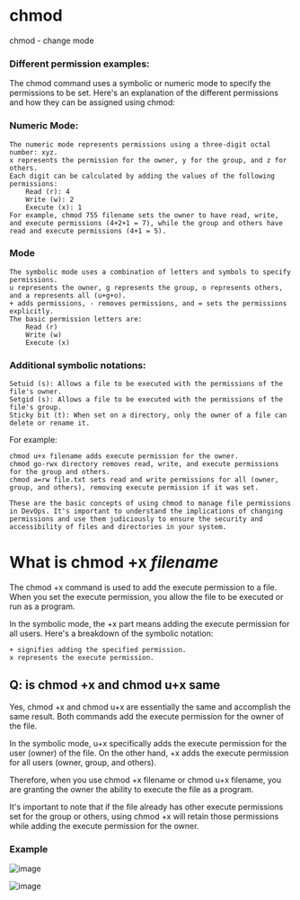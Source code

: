 # chmod
chmod - change mode

### Different permission examples: 
The chmod command uses a symbolic or numeric mode to specify the permissions to be set. Here's an explanation of the different permissions and how they can be assigned using chmod:

### Numeric Mode:

    The numeric mode represents permissions using a three-digit octal number: xyz.
    x represents the permission for the owner, y for the group, and z for others.
    Each digit can be calculated by adding the values of the following permissions:
        Read (r): 4
        Write (w): 2
        Execute (x): 1
    For example, chmod 755 filename sets the owner to have read, write, and execute permissions (4+2+1 = 7), while the group and others have read and execute permissions (4+1 = 5).
    
### Mode 

    The symbolic mode uses a combination of letters and symbols to specify permissions.
    u represents the owner, g represents the group, o represents others, and a represents all (u+g+o).
    + adds permissions, - removes permissions, and = sets the permissions explicitly.
    The basic permission letters are:
        Read (r)
        Write (w)
        Execute (x)
        
 ###   Additional symbolic notations:

    Setuid (s): Allows a file to be executed with the permissions of the file's owner.
    Setgid (s): Allows a file to be executed with the permissions of the file's group.
    Sticky bit (t): When set on a directory, only the owner of a file can delete or rename it.

For example:

    chmod u+x filename adds execute permission for the owner.
    chmod go-rwx directory removes read, write, and execute permissions for the group and others.
    chmod a=rw file.txt sets read and write permissions for all (owner, group, and others), removing execute permission if it was set.

    These are the basic concepts of using chmod to manage file permissions in DevOps. It's important to understand the implications of changing permissions and use them judiciously to ensure the security and accessibility of files and directories in your system.
 

# What  is chmod +x _filename_

The chmod +x command is used to add the execute permission to a file. When you set the execute permission, you allow the file to be executed or run as a program.

In the symbolic mode, the +x part means adding the execute permission for all users. Here's a breakdown of the symbolic notation:

    + signifies adding the specified permission.
    x represents the execute permission.

## Q: is chmod +x and chmod u+x same

Yes, chmod +x and chmod u+x are essentially the same and accomplish the same result. Both commands add the execute permission for the owner of the file.

In the symbolic mode, u+x specifically adds the execute permission for the user (owner) of the file. On the other hand, +x adds the execute permission for all users (owner, group, and others).

Therefore, when you use chmod +x filename or chmod u+x filename, you are granting the owner the ability to execute the file as a program.

It's important to note that if the file already has other execute permissions set for the group or others, using chmod +x will retain those permissions while adding the execute permission for the owner.


### Example
![image](https://github.com/TauqeerAhmad5201/chmod/assets/68806440/eb95ed63-c6c3-4511-94e1-ca38d7127382)

![image](https://github.com/TauqeerAhmad5201/chmod/assets/68806440/5dfa5f67-330c-41f5-9bd3-02359fcdee93)



